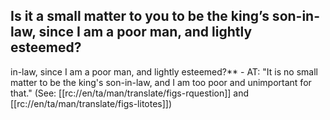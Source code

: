 ## Is it a small matter to you to be the king’s son-in-law, since I am a poor man, and lightly esteemed? ##

in-law, since I am a poor man, and lightly esteemed?** - AT: "It is no small matter to be the king's son-in-law, and I am too poor and unimportant for that." (See: [[rc://en/ta/man/translate/figs-rquestion]] and [[rc://en/ta/man/translate/figs-litotes]])